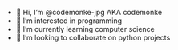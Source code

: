 - 👋 Hi, I’m @codemonke-jpg AKA codemonke
- 👀 I’m interested in programming
- 🌱 I’m currently learning computer science
- 💞️ I’m looking to collaborate on python projects
<!-- - 📫 How to reach me ... -->

<!---
codemonke-jpg/codemonke-jpg is a ✨ special ✨ repository because its `README.md` (this file) appears on your GitHub profile.
You can click the Preview link to take a look at your changes.
--->
